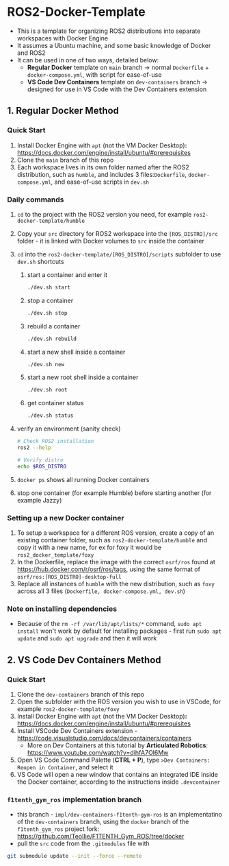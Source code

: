 # ROS2-Docker-Template
- This is a template for organizing ROS2 distributions into separate workspaces with Docker Engine
- It assumes a Ubuntu machine, and some basic knowledge of Docker and ROS2
- It can be used in one of two ways, detailed below:
    - **Regular Docker** template on `main` branch -> normal `Dockerfile` + `docker-compose.yml`, with script for ease-of-use
    - **VS Code Dev Containers** template on `dev-containers` branch -> designed for use in VS Code with the Dev Containers extension

## 1. Regular Docker Method

### Quick Start
1. Install Docker Engine with `apt` (not the VM Docker Desktop)**:** https://docs.docker.com/engine/install/ubuntu/#prerequisites
2. Clone the `main` branch of this repo
3. Each workspace lives in its own folder named after the ROS2 distribution, such as `humble`, and includes 3 files:`Dockerfile`, `docker-compose.yml`, and ease-of-use scripts in `dev.sh`

### Daily commands
1. `cd` to the project with the ROS2 version you need, for example `ros2-docker-template/humble`
2. Copy your `src` directory for ROS2 workspace into the `[ROS_DISTRO]/src` folder - it is linked with Docker volumes to `src` inside the container
3. `cd` into the `ros2-docker-template/[ROS_DISTRO]/scripts` subfolder to use `dev.sh` shortcuts
    1. start a container and enter it
        
        ```bash
        ./dev.sh start
        ```
        
    2. stop a container
        
        ```bash
        ./dev.sh stop
        ```
        
    3. rebuild a container 
        
        ```bash
        ./dev.sh rebuild
        ```

    4. start a new shell inside a container
        
        ```bash
        ./dev.sh new
        ```

    5. start a new root shell inside a container
        
        ```bash
        ./dev.sh root
        ```

    6. get container status
        
        ```bash
        ./dev.sh status
        ```
        
3. verify an environment (sanity check)
    
    ```bash
    # Check ROS2 installation
    ros2 --help
    
    # Verify distro
    echo $ROS_DISTRO
    ```
    
4. `docker ps` shows all running Docker containers
5. stop one container (for example Humble) before starting another (for example Jazzy)

### Setting up a new Docker container
1. To setup a workspace for a different ROS version, create a copy of an existing container folder, such as `ros2-docker-template/humble` and copy it with a new name, for ex for foxy it would be `ros2_docker_template/foxy`
2. In the Dockerfile, replace the image with the correct `osrf/ros` found at https://hub.docker.com/r/osrf/ros/tags, using the same format of `osrf/ros:[ROS_DISTRO]-desktop-full`
3. Replace all instances of `humble` with the new distribution, such as `foxy` across all 3 files (`Dockerfile, docker-compose.yml, dev.sh`)

### Note on installing dependencies 
- Because of the `rm -rf /var/lib/apt/lists/*` command, `sudo apt install` won't work by default for installing packages - first run `sudo apt update` and `sudo apt upgrade` and then it will work 

## 2. VS Code Dev Containers Method

### Quick Start
1. Clone the `dev-containers` branch of this repo
2. Open the subfolder with the ROS version you wish to use in VSCode, for example `ros2-docker-template/foxy`
3. Install Docker Engine with `apt` (not the VM Docker Desktop)**:** https://docs.docker.com/engine/install/ubuntu/#prerequisites
4. Install VSCode Dev Containers extension - https://code.visualstudio.com/docs/devcontainers/containers
    - More on Dev Containers at this tutorial by **Articulated Robotics**: https://www.youtube.com/watch?v=dihfA7Ol6Mw
5. Open VS Code Command Palette (**CTRL + P**), type `>Dev Containers: Reopen in Container`, and select it
6. VS Code will open a new window that contains an integrated IDE inside the Docker container, according to the instructions inside `.devcontainer`

### `f1tenth_gym_ros` implementation branch 
- this branch - `impl/dev-containers-f1tenth-gym-ros` is an implementatino of the `dev-containers` branch, using the `docker` branch of the `f1tenth_gym_ros` project fork: https://github.com/TeoIlie/F1TENTH_Gym_ROS/tree/docker 
- pull the `src` code from the `.gitmodules` file with 
```bash
git submodule update --init --force --remote
```